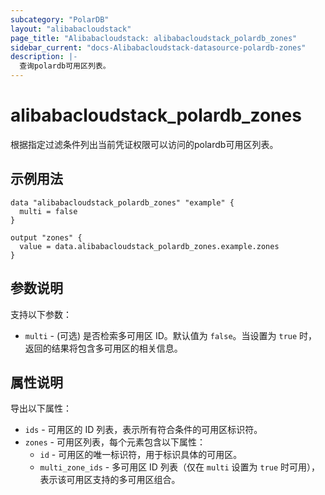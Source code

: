 ```yaml
---
subcategory: "PolarDB"
layout: "alibabacloudstack"
page_title: "Alibabacloudstack: alibabacloudstack_polardb_zones"
sidebar_current: "docs-Alibabacloudstack-datasource-polardb-zones"
description: |-
  查询polardb可用区列表。
---
```


# alibabacloudstack_polardb_zones

根据指定过滤条件列出当前凭证权限可以访问的polardb可用区列表。

## 示例用法

```hcl
data "alibabacloudstack_polardb_zones" "example" {
  multi = false
}

output "zones" {
  value = data.alibabacloudstack_polardb_zones.example.zones
}
```

## 参数说明
支持以下参数：

* `multi` - (可选) 是否检索多可用区 ID。默认值为 `false`。当设置为 `true` 时，返回的结果将包含多可用区的相关信息。

## 属性说明
导出以下属性：

* `ids` - 可用区的 ID 列表，表示所有符合条件的可用区标识符。
* `zones` - 可用区列表，每个元素包含以下属性：
    * `id` - 可用区的唯一标识符，用于标识具体的可用区。
    * `multi_zone_ids` - 多可用区 ID 列表（仅在 `multi` 设置为 `true` 时可用），表示该可用区支持的多可用区组合。